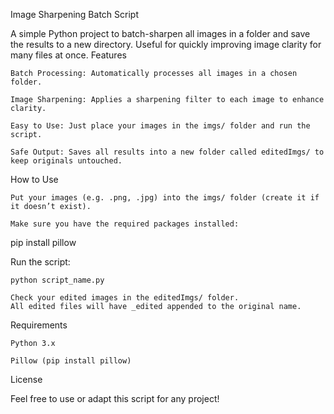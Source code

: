 Image Sharpening Batch Script

A simple Python project to batch-sharpen all images in a folder and save the results to a new directory.
Useful for quickly improving image clarity for many files at once.
Features

    Batch Processing: Automatically processes all images in a chosen folder.

    Image Sharpening: Applies a sharpening filter to each image to enhance clarity.

    Easy to Use: Just place your images in the imgs/ folder and run the script.

    Safe Output: Saves all results into a new folder called editedImgs/ to keep originals untouched.

How to Use

    Put your images (e.g. .png, .jpg) into the imgs/ folder (create it if it doesn’t exist).

    Make sure you have the required packages installed:

pip install pillow

Run the script:

    python script_name.py

    Check your edited images in the editedImgs/ folder.
    All edited files will have _edited appended to the original name.

Requirements

    Python 3.x

    Pillow (pip install pillow)

License

Feel free to use or adapt this script for any project!
